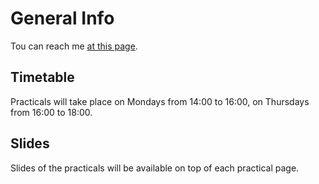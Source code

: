 
# General Info

Tou can reach me [at this page](http://www.fmach.it/CRI/info-generali/organizzazione/Biologia-computazionale/BIANCO-LUCA).

## Timetable

Practicals will take place on Mondays from 14:00 to 16:00, on Thursdays from 16:00 to 18:00.

## Slides

Slides of the practicals will be available on top of each practical page.